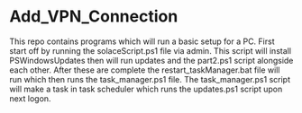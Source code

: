 # Add_VPN_Connection
This repo contains programs which will run a basic setup for a PC. 
First start off by running the solaceScript.ps1 file via admin. 
This script will install PSWindowsUpdates then will run updates and the part2.ps1 script alongside each other. 
After these are complete the restart_taskManager.bat file will run which then runs the task_manager.ps1 file. 
The task_manager.ps1 script will make a task in task scheduler which runs the updates.ps1 script upon next logon. 
